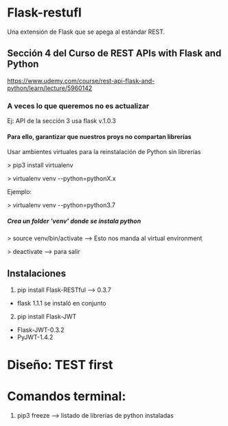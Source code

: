 # Flask-restufl
Una extensión de Flask que se apega al estándar REST.

## Sección 4 del Curso de REST APIs with Flask and Python
https://www.udemy.com/course/rest-api-flask-and-python/learn/lecture/5960142


### A veces lo que queremos no es actualizar
Ej: API de la sección 3 usa flask v.1.0.3

#### Para ello, garantizar que nuestros proys no compartan librerías
Usar ambientes virtuales para la reinstalación de Python sin librerías

\> pip3 install virtualenv

\> virtualenv venv --python=pythonX.x

Ejemplo:

\> virtualenv venv --python=python3.7

##### Crea un folder 'venv' donde se instala python

\> source venv/bin/activate --\> Esto nos manda al virtual environment

\> deactivate --\> para salir

## Instalaciones
1. pip install Flask-RESTful --\> 0.3.7
  - flask 1.1.1 se instaló en conjunto
2. pip install Flask-JWT
  - Flask-JWT-0.3.2
  - PyJWT-1.4.2

# Diseño: TEST first


# Comandos terminal:
1. pip3 freeze --\> listado de librerías de python instaladas
